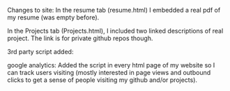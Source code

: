 Changes to site:
In the resume tab (resume.html) I embedded a real pdf of my resume (was empty before).

In the Projects tab (Projects.html), I included two linked descriptions of real project. The link is for private github repos though. 


3rd party script added: 

google analytics: Added the script in every html page of my website so I can track users visiting (mostly interested in page views and outbound clicks to get a sense of people visiting my github and/or projects). 


